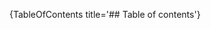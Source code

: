 [//]: # (This file was generated from: doc/templates/Home.mdt using the documentation_builder package on: 2021-08-24 22:34:11.299771.)
{TableOfContents title='## Table of contents'}